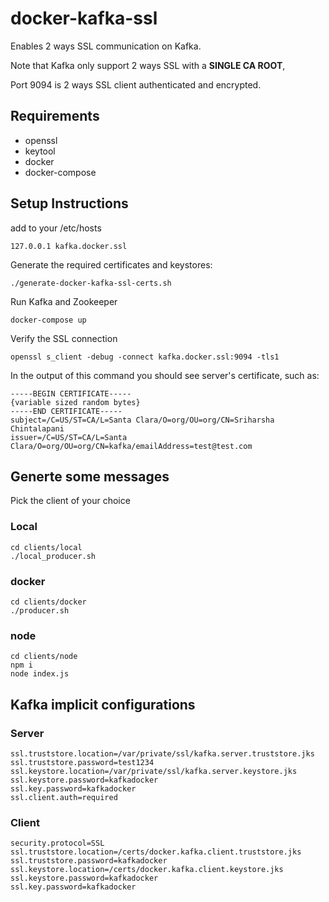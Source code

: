 # docker-kafka-ssl

Enables 2 ways SSL communication on Kafka.

Note that Kafka only support 2 ways SSL with a **SINGLE CA ROOT**,

Port 9094 is 2 ways SSL client authenticated and encrypted.

## Requirements

* openssl
* keytool
* docker
* docker-compose

## Setup Instructions

add to your /etc/hosts

    127.0.0.1 kafka.docker.ssl

Generate the required certificates and keystores:

    ./generate-docker-kafka-ssl-certs.sh
    
Run Kafka and Zookeeper

    docker-compose up

Verify the SSL connection

    openssl s_client -debug -connect kafka.docker.ssl:9094 -tls1

In the output of this command you should see server's certificate, such as:

```
-----BEGIN CERTIFICATE-----
{variable sized random bytes}
-----END CERTIFICATE-----
subject=/C=US/ST=CA/L=Santa Clara/O=org/OU=org/CN=Sriharsha Chintalapani
issuer=/C=US/ST=CA/L=Santa Clara/O=org/OU=org/CN=kafka/emailAddress=test@test.com
```

## Generte some messages
    
Pick the client of your choice

### Local

```
cd clients/local  
./local_producer.sh
```

### docker

```
cd clients/docker  
./producer.sh
```

### node

```
cd clients/node
npm i  
node index.js
```


## Kafka implicit configurations

### Server

```
ssl.truststore.location=/var/private/ssl/kafka.server.truststore.jks
ssl.truststore.password=test1234
ssl.keystore.location=/var/private/ssl/kafka.server.keystore.jks
ssl.keystore.password=kafkadocker
ssl.key.password=kafkadocker
ssl.client.auth=required

```

### Client

```
security.protocol=SSL
ssl.truststore.location=/certs/docker.kafka.client.truststore.jks
ssl.truststore.password=kafkadocker
ssl.keystore.location=/certs/docker.kafka.client.keystore.jks
ssl.keystore.password=kafkadocker
ssl.key.password=kafkadocker
```

